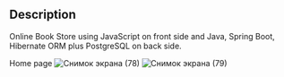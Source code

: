 ## Description
Online Book Store using JavaScript on front side and Java, Spring Boot, Hibernate ORM plus PostgreSQL on back side. 

Home page
![Снимок экрана (78)](https://user-images.githubusercontent.com/90979711/191729562-0027f804-5f21-418c-926c-78869bcb9494.png)
![Снимок экрана (79)](https://user-images.githubusercontent.com/90979711/191730713-3931ac88-3fd6-4363-90bf-023299f274cd.png)

